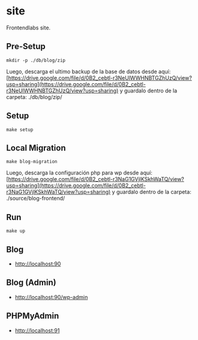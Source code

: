 
# **site**

Frontendlabs site.

## Pre-Setup
```
mkdir -p ./db/blog/zip
```

Luego, descarga el ultimo backup de la base de datos desde aquí:  [https://drive.google.com/file/d/0B2_cebtl-r3NeUlWWHNBTGZhUzQ/view?usp=sharing](https://drive.google.com/file/d/0B2_cebtl-r3NeUlWWHNBTGZhUzQ/view?usp=sharing) y guardalo dentro de la carpeta: ./db/blog/zip/

## Setup
```
make setup
```

## Local Migration
```
make blog-migration
```

Luego, descarga la configuración php para wp desde aquí: [https://drive.google.com/file/d/0B2_cebtl-r3NaG1GVjlKSkhWaTQ/view?usp=sharing](https://drive.google.com/file/d/0B2_cebtl-r3NaG1GVjlKSkhWaTQ/view?usp=sharing) y guardalo dentro de la carpeta: ./source/blog-frontend/

## Run
```
make up
```

## Blog
- [http://localhost:90](http://localhost:90)

## Blog (Admin)
- [http://localhost:90/wp-admin](http://localhost:90/wp-admin)

## PHPMyAdmin
- [http://localhost:91](http://localhost:91)
